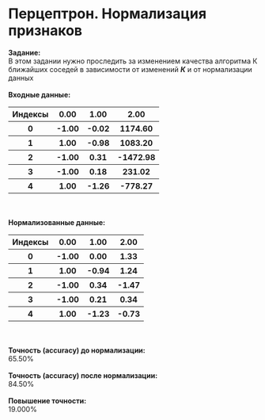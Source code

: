# Перцептрон. Нормализация признаков
**Задание:**<br>
В этом задании нужно проследить за изменением качества алгоритма К ближайших соседей в зависимости от изменений ***К*** и от нормализации данных<br><br>
**Входные данные:**
<br><table><tr><th>Индексы</th><th>0.00</th><th>1.00</th><th>2.00</th></tr><tr><th>0</th><th>-1.00</th><th>-0.02</th><th>1174.60</th></tr><tr><th>1</th><th>1.00</th><th>-0.98</th><th>1083.20</th></tr><tr><th>2</th><th>-1.00</th><th>0.31</th><th>-1472.98</th></tr><tr><th>3</th><th>-1.00</th><th>0.18</th><th>231.02</th></tr><tr><th>4</th><th>1.00</th><th>-1.26</th><th>-778.27</th></tr></table><br><br>
**Нормализованные данные:**
<br><table><tr><th>Индексы</th><th>0.00</th><th>1.00</th><th>2.00</th></tr><tr><th>0</th><th>-1.00</th><th>0.00</th><th>1.33</th></tr><tr><th>1</th><th>1.00</th><th>-0.94</th><th>1.24</th></tr><tr><th>2</th><th>-1.00</th><th>0.34</th><th>-1.47</th></tr><tr><th>3</th><th>-1.00</th><th>0.21</th><th>0.34</th></tr><tr><th>4</th><th>1.00</th><th>-1.23</th><th>-0.73</th></tr></table><br><br>
**Точность (accuracy) до нормализации:**<br>
65.50%<br><br>
**Точность (accuracy) после нормализации:**<br>
84.50%<br><br>
**Повышение точности:**<br>
19.000%<br><br>